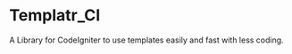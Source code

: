 Templatr_CI
===========

A Library for CodeIgniter to use templates easily and fast with less coding.
